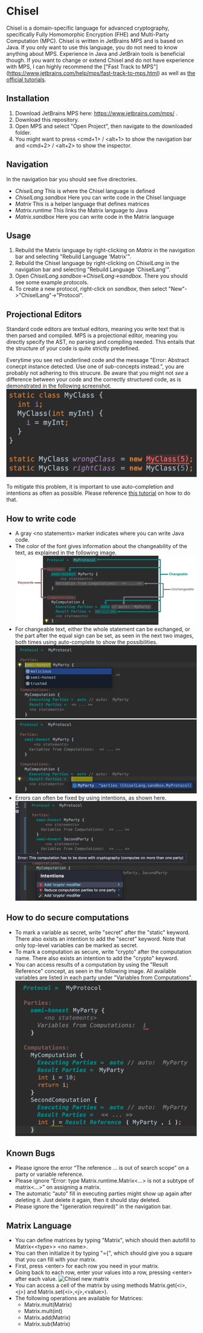 # Chisel
Chisel is a domain-specific language for advanced cryptography, specifically Fully Homomorphic Encryption (FHE) and Multi-Party Computation (MPC). 
Chisel is written in JetBrains MPS and is based on Java. If you only want to use this language, you do not need to know anything about MPS. Experience in Java and JetBrain tools is beneficial though. 
If you want to change or extend Chisel and do not have experience with MPS, I can highly recommend the ["Fast Track to MPS"] (https://www.jetbrains.com/help/mps/fast-track-to-mps.html) as well as [the official tutorials](https://www.jetbrains.com/help/mps/mps-tutorials.html).

## Installation
1. Download JetBrains MPS here: https://www.jetbrains.com/mps/ .
2. Download this repository.
3. Open MPS and select "Open Project", then navigate to the downloaded folder.
4. You might want to press \<cmd+1> / \<alt+1> to show the navigation bar and \<cmd+2> / \<alt+2> to show the inspector.

## Navigation
In the navigation bar you should see five directories.
- *ChiselLang* This is where the Chisel language is defined
- *ChiselLang.sandbox* Here you can write code in the Chisel language
- *Matrix* This is a helper language that defines matrices
- *Matrix.runtime* This links the Matrix language to Java
- *Matrix.sandbox* Here you can write code in the Matrix language

## Usage
1. Rebuild the Matrix language by right-clicking on *Matrix* in the navigation bar and selecting "Rebuild Language 'Matrix'".
2. Rebuild the Chisel language by right-clicking on *ChiselLang* in the navigation bar and selecting "Rebuild Language 'ChiselLang'".
3. Open *ChiselLang.sandbox*->*ChiselLang*->*sandbox*. There you should see some example protocols.
4. To create a new protocol, right-click on *sandbox*, then select "New"->"ChiselLang"->"Protocol".

## Projectional Editors
Standard code editors are textual editors, meaning you write text that is then parsed and compiled. 
MPS is a projectional editor, meaning you directly specify the AST, no parsing and compiling needed.
This entails that the structure of your code is quite strictly predefined.

Everytime you see red underlined code and the message "Error: Abstract conecpt instance detected. Use one of sub-concepts instead.", you are probably not adhering to this strucure. 
Be aware that you might not *see* a difference between your code and the correctly structured code, as is demonstrated in the following screenshot.
![Chisel projectional](screenshots/Tutorial/07_projectional.png)

To mitigate this problem, it is important to use auto-completion and intentions as often as possible.
Please reference [this tutorial](https://github.com/MarbleHE/Chisel/blob/master/IntroToJetBrains.md) on how to do that.

## How to write code
- A gray \<no statements> marker indicates where you can write Java code.
- The color of the font gives information about the changeability of the text, as explained in the following image. 
  ![Chisel colors](screenshots/Tutorial/03_Colors_texted.png)
- For changeable text, either  the  whole  statement  can  be exchanged, or the part after the equal sign can be set, as seen in the next two images, both times using auto-complete to show the possibilities.
  ![Chisel changeable a](screenshots/Tutorial/02_a_Changeable.png)
  ![Chisel changeable b](screenshots/Tutorial/02_b_Changeable.png)
- Errors can often be fixed by using intentions, as shown here.
  ![Chisel intentions](screenshots/Tutorial/04_Intentions.png)

## How to do secure computations
- To mark a variable as secret, write "secret" after the "static" keyword. There also exists an intention to add the "secret" keyword. Note that only top-level variables can be marked as secret.
- To mark a computation as secure, write "crypto" after the computation name. There also exists an intention to add the "crypto" keyword.
- You can access results of a computation by using the "Result Reference" concept, as seen in the following image. All available variables are listed in each party under "Variables from Computations".
  ![Chisel result ref](screenshots/Tutorial/05_ResultRef.png)

## Known Bugs
- Please ignore the error “The reference … is out of search scope” on a party or variable reference.
- Please ignore “Error: type Matrix.runtime.Matrix\<...> is not a subtype of matrix\<...>” on assigning a matrix.
- The automatic “auto” fill in executing parties might show up again after deleting it. Just delete it again, then it should stay deleted.
- Please ignore the "(generation required)" in the navigation bar.

## Matrix Language 
- You can define matrices by typing "Matrix", which should then autofill to Matrix\<\<type>> \<no name>.
- You can then initialize it by typing "={", which should give you a square that you can fill with your matrix. 
- First, press \<enter> for each row you need in your matrix.
- Going back to each row, enter your values into a row, pressing \<enter> after each value.
  ![Chisel new matrix](screenshots/Tutorial/06_Matrix.gif)
- You can access a cell of the matrix by using methods Matrix.get(\<i>,\<j>) and Matrix.set(\<i>,\<j>,\<value>).
- The following operations are available for Matrices: 
  - Matrix.mult(Matrix)
  - Matrix.mult(int)
  - Matrix.add(Matrix)
  - Matrix.sub(Matrix)
